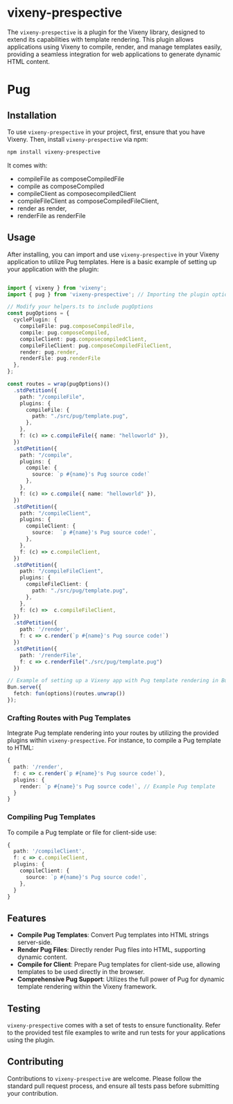 # vixeny-prespective

The `vixeny-prespective` is a plugin for the Vixeny library, designed to extend its capabilities with template rendering. This plugin allows applications using Vixeny to compile, render, and manage templates easily, providing a seamless integration for web applications to generate dynamic HTML content.

# Pug

## Installation

To use `vixeny-prespective` in your project, first, ensure that you have Vixeny. Then, install `vixeny-prespective` via npm:

```bash
npm install vixeny-prespective
```

It comes with:
- compileFile as composeCompiledFile
- compile as composeCompiled
- compileClient as composecompiledClient
- compileFileClient as composeCompiledFileClient,
- render as render,
- renderFile as renderFile



## Usage

After installing, you can import and use `vixeny-prespective` in your Vixeny application to utilize Pug templates. Here is a basic example of setting up your application with the plugin:

```typescript

import { vixeny } from 'vixeny';
import { pug } from 'vixeny-prespective'; // Importing the plugin options

// Modify your helpers.ts to include pugOptions
const pugOptions = {
  cyclePlugin: {
    compileFile: pug.composeCompiledFile,
    compile: pug.composeCompiled,
    compileClient: pug.composecompiledClient,
    compileFileClient: pug.composeCompiledFileClient,
    render: pug.render,
    renderFile: pug.renderFile
  },
};

const routes = wrap(pugOptions)()
  .stdPetition({
    path: "/compileFile",
    plugins: {
      compileFile: {
        path: "./src/pug/template.pug",
      },
    },
    f: (c) => c.compileFile({ name: "helloworld" }),
  })
  .stdPetition({
    path: "/compile",
    plugins: {
      compile: {
        source: `p #{name}'s Pug source code!`
      },
    },
    f: (c) => c.compile({ name: "helloworld" }),
  })
  .stdPetition({
    path: "/compileClient",
    plugins: {
      compileClient: {
        source:  `p #{name}'s Pug source code!`,
      },
    },
    f: (c) => c.compileClient,
  })
  .stdPetition({
    path: "/compileFileClient",
    plugins: {
      compileFileClient: {
        path: "./src/pug/template.pug",
      },
    },
    f: (c) =>  c.compileFileClient,
  })
  .stdPetition({
    path: '/render',
    f: c => c.render(`p #{name}'s Pug source code!`)
  })
  .stdPetition({
    path: '/renderFile',
    f: c => c.renderFile("./src/pug/template.pug")
  })

// Example of setting up a Vixeny app with Pug template rendering in Bun
Bun.serve({
  fetch: fun(options)(routes.unwrap())
});
```

### Crafting Routes with Pug Templates

Integrate Pug template rendering into your routes by utilizing the provided plugins within `vixeny-prespective`. For instance, to compile a Pug template to HTML:

```typescript
{
  path: '/render',
  f: c => c.render(`p #{name}'s Pug source code!`),
  plugins: {
    render: `p #{name}'s Pug source code!`, // Example Pug template
  }
}
```

### Compiling Pug Templates

To compile a Pug template or file for client-side use:

```typescript
{
  path: '/compileClient',
  f: c => c.compileClient,
  plugins: {
    compileClient: {
      source: `p #{name}'s Pug source code!`,
    },
  }
}
```

## Features

- **Compile Pug Templates**: Convert Pug templates into HTML strings server-side.
- **Render Pug Files**: Directly render Pug files into HTML, supporting dynamic content.
- **Compile for Client**: Prepare Pug templates for client-side use, allowing templates to be used directly in the browser.
- **Comprehensive Pug Support**: Utilizes the full power of Pug for dynamic template rendering within the Vixeny framework.

## Testing

`vixeny-prespective` comes with a set of tests to ensure functionality. Refer to the provided test file examples to write and run tests for your applications using the plugin.

## Contributing

Contributions to `vixeny-prespective` are welcome. Please follow the standard pull request process, and ensure all tests pass before submitting your contribution.

